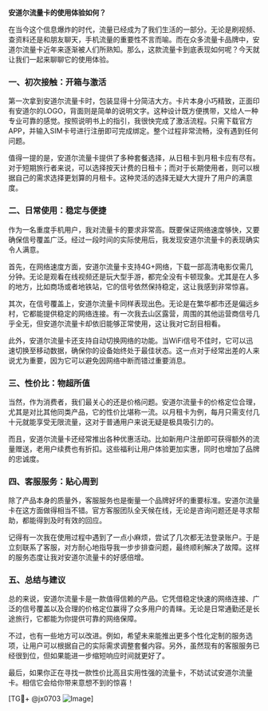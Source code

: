 **安道尔流量卡的使用体验如何？**

在当今这个信息爆炸的时代，流量已经成为了我们生活的一部分。无论是刷视频、查资料还是和朋友聊天，手机流量的重要性不言而喻。而在众多流量卡品牌中，安道尔流量卡近年来逐渐被人们所熟知。那么，这款流量卡到底表现如何呢？今天就让我们一起来聊聊它的使用体验。

### 一、初次接触：开箱与激活

第一次拿到安道尔流量卡时，包装显得十分简洁大方。卡片本身小巧精致，正面印有安道尔的LOGO，背面则是简单的说明文字。这种设计既方便携带，又给人一种专业可靠的感觉。按照说明书上的指引，我很快完成了激活流程。只需下载官方APP，并输入SIM卡号进行注册即可完成绑定。整个过程非常流畅，没有遇到任何问题。

值得一提的是，安道尔流量卡提供了多种套餐选择，从日租卡到月租卡应有尽有。对于短期旅行者来说，可以选择按天计费的日租卡；而对于长期使用者，则可以根据自己的需求选择更划算的月租卡。这种灵活的选择无疑大大提升了用户的满意度。

### 二、日常使用：稳定与便捷

作为一名重度手机用户，我对流量卡的要求非常高。既要保证网络速度够快，又要确保信号覆盖广泛。经过一段时间的实际使用后，我发现安道尔流量卡的表现确实令人满意。

首先，在网络速度方面，安道尔流量卡支持4G+网络，下载一部高清电影仅需几分钟。无论是观看在线视频还是玩大型手游，都完全没有卡顿现象。尤其是在人多的地方，比如商场或者地铁站，它的信号依然保持稳定，这让我感到非常惊喜。

其次，在信号覆盖上，安道尔流量卡同样表现出色。无论是在繁华都市还是偏远乡村，它都能提供稳定的网络连接。有一次我去山区露营，周围的其他运营商信号几乎全无，但安道尔流量卡却依旧能够正常使用，这让我对它刮目相看。

此外，安道尔流量卡还支持自动切换网络的功能。当WiFi信号不佳时，它可以迅速切换至移动数据，确保你的设备始终处于最佳状态。这一点对于经常出差的人来说尤为重要，因为它可以避免因网络中断而错过重要消息。

### 三、性价比：物超所值

当然，作为消费者，我们最关心的还是价格问题。安道尔流量卡的价格定位合理，尤其是对比其他同类产品，它的性价比堪称一流。以月租卡为例，每月只需支付几十元就能享受无限流量，这对于普通用户来说无疑是极具吸引力的。

而且，安道尔流量卡还经常推出各种优惠活动。比如新用户注册即可获得额外的流量赠送，老用户续费也有折扣。这些福利让用户体验更加实惠，同时也增加了品牌的忠诚度。

### 四、客服服务：贴心周到

除了产品本身的质量外，客服服务也是衡量一个品牌好坏的重要标准。安道尔流量卡在这方面做得相当不错。官方客服团队全天候在线，无论是咨询问题还是寻求帮助，都能得到及时有效的回应。

记得有一次我在使用过程中遇到了一点小麻烦，尝试了几次都无法登录账户。于是立刻联系了客服，对方耐心地指导我一步步排查问题，最终顺利解决了故障。这样的服务态度让我对安道尔流量卡的好感倍增。

### 五、总结与建议

总的来说，安道尔流量卡是一款值得信赖的产品。它凭借稳定快速的网络连接、广泛的信号覆盖以及合理的价格定位赢得了众多用户的青睐。无论是日常通勤还是长途旅行，它都能为你提供可靠的网络保障。

不过，也有一些地方可以改进。例如，希望未来能推出更多个性化定制的服务选项，让用户可以根据自己的实际需求调整套餐内容。另外，虽然现有的客服服务已经很到位，但如果能进一步缩短响应时间就更好了。

最后，如果你正在寻找一款性价比高且实用性强的流量卡，不妨试试安道尔流量卡。相信它会给你带来意想不到的惊喜！

[TG💪+ @jx0703 ![Image](https://github.com/user-attachments/assets/dbca1d08-cadb-493c-b0ec-ad6f7a83f270)]